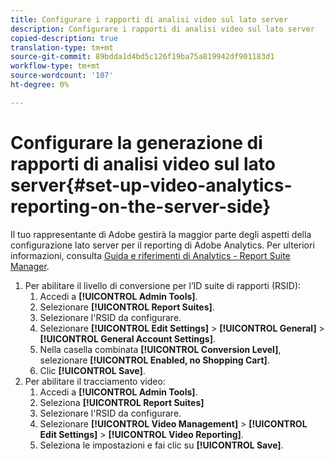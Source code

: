 ```yaml
---
title: Configurare i rapporti di analisi video sul lato server
description: Configurare i rapporti di analisi video sul lato server
copied-description: true
translation-type: tm+mt
source-git-commit: 89bdda1d4bd5c126f19ba75a819942df901183d1
workflow-type: tm+mt
source-wordcount: '107'
ht-degree: 0%

---
```



# Configurare la generazione di rapporti di analisi video sul lato server{#set-up-video-analytics-reporting-on-the-server-side}

Il tuo rappresentante di Adobe gestirà la maggior parte degli aspetti della configurazione lato server per il reporting di Adobe Analytics. Per ulteriori informazioni, consulta [Guida e riferimenti di Analytics - Report Suite Manager](https://microsite.omniture.com/t2/help/en_US/reference/#Report_Suite_Manager).
1. Per abilitare il livello di conversione per l’ID suite di rapporti (RSID):
   1. Accedi a **[!UICONTROL Admin Tools]**.
   1. Selezionare **[!UICONTROL Report Suites]**.
   1. Selezionare l&#39;RSID da configurare.
   1. Selezionare **[!UICONTROL Edit Settings]** > **[!UICONTROL General]** > **[!UICONTROL General Account Settings]**.
   1. Nella casella combinata **[!UICONTROL Conversion Level]**, selezionare **[!UICONTROL Enabled, no Shopping Cart]**.
   1. Clic **[!UICONTROL Save]**.
1. Per abilitare il tracciamento video:
   1. Accedi a **[!UICONTROL Admin Tools]**.
   1. Seleziona **[!UICONTROL Report Suites]**
   1. Selezionare l&#39;RSID da configurare.
   1. Selezionare **[!UICONTROL Video Management]** > **[!UICONTROL Edit Settings]** > **[!UICONTROL Video Reporting]**.
   1. Seleziona le impostazioni e fai clic su **[!UICONTROL Save]**.
